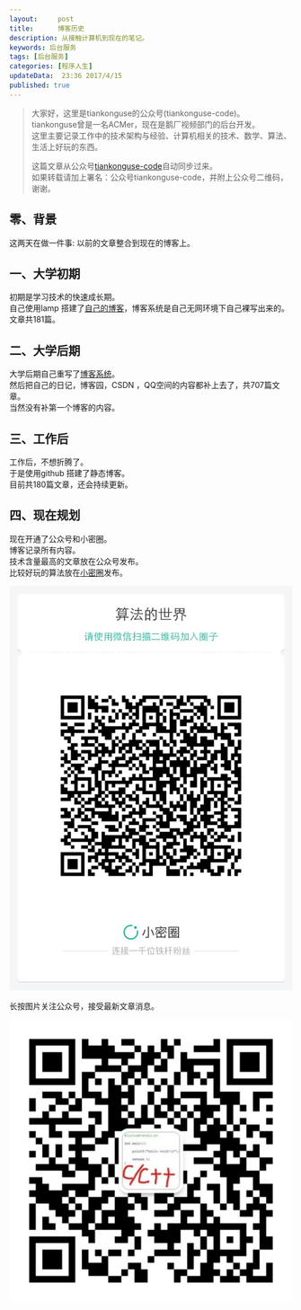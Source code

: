 ```yaml
---  
layout:     post  
title:      博客历史
description: 从接触计算机到现在的笔记。     
keywords: 后台服务  
tags: [后台服务]  
categories: [程序人生]  
updateData:  23:36 2017/4/15  
published: true  
---  
```

  
  
>   
> 大家好，这里是tiankonguse的公众号(tiankonguse-code)。    
> tiankonguse曾是一名ACMer，现在是鹅厂视频部门的后台开发。    
> 这里主要记录工作中的技术架构与经验、计算机相关的技术、数学、算法、生活上好玩的东西。    
>      
> 这篇文章从公众号[tiankonguse-code](http://mp.weixin.qq.com/s/kjuZuB6l80e49rP_cJEr_g)自动同步过来。    
> 如果转载请加上署名：公众号tiankonguse-code，并附上公众号二维码，谢谢。    
>    
  

## 零、背景

这两天在做一件事: 以前的文章整合到现在的博客上。  

## 一、大学初期

初期是学习技术的快速成长期。  
自己使用lamp 搭建了[自己的博客](http://github.tiankonguse.com/firstblog.html)，博客系统是自己无网环境下自己裸写出来的。  
文章共181篇。  


##  二、大学后期


大学后期自己重写了[博客系统](http://github.tiankonguse.com/record.html)。   
然后把自己的日记，博客园，CSDN ，QQ空间的内容都补上去了，共707篇文章。  
当然没有补第一个博客的内容。   

## 三、工作后

工作后，不想折腾了。  
于是使用github 搭建了静态博客。  
目前共180篇文章，还会持续更新。  


## 四、现在规划

现在开通了公众号和小密圈。  
博客记录所有内容。  
技术含量最高的文章放在公众号发布。  
比较好玩的算法放在[小密圈](https://wx.xiaomiquan.com/mweb/views/joingroup/join_group.html?group_id=281548515451&secret=r0krqw9fw0at24vxjxo1uo4k0h4lfe47&extra=d67ce0c25ec91252b3af846a10154c9e9d4cb50c763fee178acd68cd2c2e09ee)发布。  


![](/images/suanfa_xiaomiquan.jpg)  
  
  
长按图片关注公众号，接受最新文章消息。   
  
![](/images/weixin-50cm.jpg)  
  
  
  